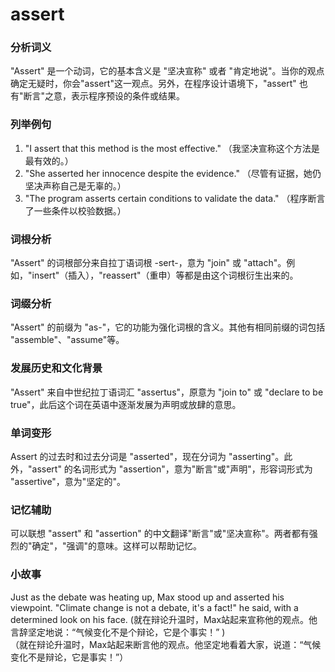 # assert

### 分析词义

  

"Assert" 是一个动词，它的基本含义是 "坚决宣称" 或者 "肯定地说"。当你的观点确定无疑时，你会"assert"这一观点。另外，在程序设计语境下，"assert" 也有"断言"之意，表示程序预设的条件或结果。

  

### 列举例句

  

1.  "I assert that this method is the most effective." （我坚决宣称这个方法是最有效的。）
2.  "She asserted her innocence despite the evidence." （尽管有证据，她仍坚决声称自己是无辜的。）
3.  "The program asserts certain conditions to validate the data." （程序断言了一些条件以校验数据。）

  

### 词根分析

  

"Assert" 的词根部分来自拉丁语词根 -sert-，意为 "join" 或 "attach"。例如，"insert"（插入），"reassert"（重申）等都是由这个词根衍生出来的。

  

### 词缀分析

  

"Assert" 的前缀为 "as-"，它的功能为强化词根的含义。其他有相同前缀的词包括 "assemble"、"assume"等。

  

### 发展历史和文化背景

  

"Assert" 来自中世纪拉丁语词汇 "assertus"，原意为 "join to" 或 "declare to be true"，此后这个词在英语中逐渐发展为声明或放肆的意思。

  

### 单词变形

  

Assert 的过去时和过去分词是 "asserted"，现在分词为 "asserting"。此外，"assert" 的名词形式为 "assertion"，意为"断言"或"声明"，形容词形式为 "assertive"，意为"坚定的"。

  

### 记忆辅助

  

可以联想 "assert" 和 "assertion" 的中文翻译"断言"或"坚决宣称"。两者都有强烈的"确定"，"强调"的意味。这样可以帮助记忆。

  

### 小故事

  

Just as the debate was heating up, Max stood up and asserted his viewpoint. "Climate change is not a debate, it's a fact!" he said, with a determined look on his face. (就在辩论升温时，Max站起来宣称他的观点。他言辞坚定地说：“气候变化不是个辩论，它是个事实！” )  
（就在辩论升温时，Max站起来断言他的观点。他坚定地看着大家，说道：“气候变化不是辩论，它是事实！”）
